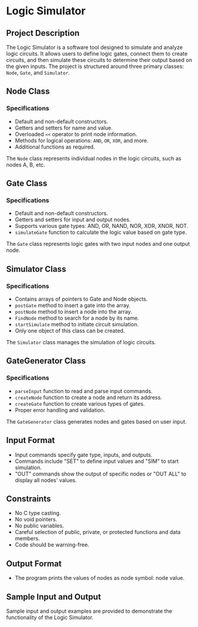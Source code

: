 # Logic Simulator

## Project Description

The Logic Simulator is a software tool designed to simulate and analyze logic circuits. It allows users to define logic gates, connect them to create circuits, and then simulate these circuits to determine their output based on the given inputs. The project is structured around three primary classes: `Node`, `Gate`, and `Simulator`.

## Node Class

### Specifications

- Default and non-default constructors.
- Getters and setters for name and value.
- Overloaded `<<` operator to print node information.
- Methods for logical operations: `AND`, `OR`, `XOR`, and more.
- Additional functions as required.

The `Node` class represents individual nodes in the logic circuits, such as nodes A, B, etc.

## Gate Class

### Specifications

- Default and non-default constructors.
- Getters and setters for input and output nodes.
- Supports various gate types: AND, OR, NAND, NOR, XOR, XNOR, NOT.
- `simulateGate` function to calculate the logic value based on gate type.

The `Gate` class represents logic gates with two input nodes and one output node.

## Simulator Class

### Specifications

- Contains arrays of pointers to Gate and Node objects.
- `postGate` method to insert a gate into the array.
- `postNode` method to insert a node into the array.
- `FindNode` method to search for a node by its name.
- `startSimulate` method to initiate circuit simulation.
- Only one object of this class can be created.

The `Simulator` class manages the simulation of logic circuits.

## GateGenerator Class

### Specifications

- `parseInput` function to read and parse input commands.
- `createNode` function to create a node and return its address.
- `createGate` function to create various types of gates.
- Proper error handling and validation.

The `GateGenerator` class generates nodes and gates based on user input.

## Input Format

- Input commands specify gate type, inputs, and outputs.
- Commands include "SET" to define input values and "SIM" to start simulation.
- "OUT" commands show the output of specific nodes or "OUT ALL" to display all nodes' values.

## Constraints

- No C type casting.
- No void pointers.
- No public variables.
- Careful selection of public, private, or protected functions and data members.
- Code should be warning-free.

## Output Format

- The program prints the values of nodes as node symbol: node value.

## Sample Input and Output

Sample input and output examples are provided to demonstrate the functionality of the Logic Simulator.

